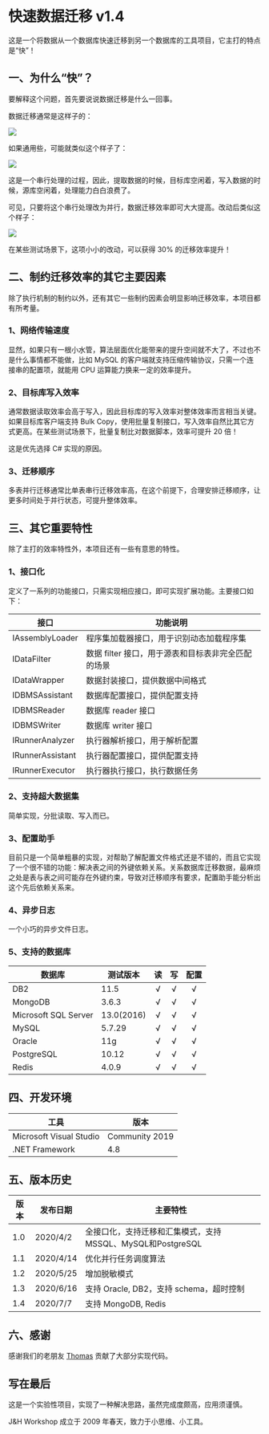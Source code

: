 # 快速数据迁移 v1.4
这是一个将数据从一个数据库快速迁移到另一个数据库的工具项目，它主打的特点是“快”！

## 一、为什么“快”？
要解释这个问题，首先要说说数据迁移是什么一回事。

数据迁移通常是这样子的：

![](https://ebuy.ucoz.com/rdm/seq1.png)

如果通用些，可能就类似这个样子了：

![](https://ebuy.ucoz.com/rdm/seq2.png)

这是一个串行处理的过程，因此，提取数据的时候，目标库空闲着，写入数据的时候，源库空闲着，处理能力白白浪费了。

可见，只要将这个串行处理改为并行，数据迁移效率即可大大提高。改动后类似这个样子：

![](https://ebuy.ucoz.com/rdm/seq3.png)

在某些测试场景下，这项小小的改动，可以获得 30% 的迁移效率提升！

## 二、制约迁移效率的其它主要因素
除了执行机制的制约以外，还有其它一些制约因素会明显影响迁移效率，本项目都有所考量。

### 1、网络传输速度
显然，如果只有一根小水管，算法层面优化能带来的提升空间就不大了，不过也不是什么事情都不能做，比如 MySQL 的客户端就支持压缩传输协议，只需一个连接串的配置项，就能用 CPU 运算能力换来一定的效率提升。

### 2、目标库写入效率
通常数据读取效率会高于写入，因此目标库的写入效率对整体效率而言相当关键。如果目标库客户端支持 Bulk Copy，使用批量复制接口，写入效率自然比其它方式更高。在某些测试场景下，批量复制比对数据脚本，效率可提升 20 倍！

这是优先选择 C# 实现的原因。

### 3、迁移顺序
多表并行迁移通常比单表串行迁移效率高，在这个前提下，合理安排迁移顺序，让更多时间处于并行状态，可提升整体效率。

## 三、其它重要特性
除了主打的效率特性外，本项目还有一些有意思的特性。

### 1、接口化
定义了一系列的功能接口，只需实现相应接口，即可实现扩展功能。主要接口如下：

| 接口 | 功能说明 |
| ---- | -------- |
| IAssemblyLoader | 程序集加载器接口，用于识别动态加载程序集 |
| IDataFilter | 数据 filter 接口，用于源表和目标表非完全匹配的场景 |
| IDataWrapper | 数据封装接口，提供数据中间格式 |
| IDBMSAssistant | 数据库配置接口，提供配置支持 |
| IDBMSReader | 数据库 reader 接口 |
| IDBMSWriter | 数据库 writer 接口 |
| IRunnerAnalyzer | 执行器解析接口，用于解析配置 |
| IRunnerAssistant | 执行器配置接口，提供配置支持 |
| IRunnerExecutor | 执行器执行接口，执行数据任务 |

### 2、支持超大数据集
简单实现，分批读取、写入而已。

### 3、配置助手
目前只是一个简单粗暴的实现，对帮助了解配置文件格式还是不错的，而且它实现了一个很不错的功能：解决表之间的外键依赖关系。关系数据库迁移数据，最麻烦之处是表与表之间可能存在外键约束，导致对迁移顺序有要求，配置助手能分析出这个先后依赖关系来。

### 4、异步日志
一个小巧的异步文件日志。

### 5、支持的数据库

| 数据库 | 测试版本 | 读 | 写 | 配置 |
| ------ | -------- | :--: | :--: | :--: |
| DB2 | 11.5 | √ | √ | √ |
| MongoDB | 3.6.3 | √ | √ | √ |
| Microsoft SQL Server | 13.0(2016) | √ | √ | √ |
| MySQL | 5.7.29 | √ | √ | √ |
| Oracle | 11g | √ | √ | √ |
| PostgreSQL | 10.12 | √ | √ | √ |
| Redis | 4.0.9 | √ | √ | √ |

## 四、开发环境

| 工具 | 版本 |
| ---- | ---- |
| Microsoft Visual Studio | Community 2019 |
| .NET Framework | 4.8 |

## 五、版本历史

| 版本 | 发布日期 | 主要特性 |
| ---- | ---- | ---- |
| 1.0 | 2020/4/2 | 全接口化，支持迁移和汇集模式，支持 MSSQL、MySQL和PostgreSQL |
| 1.1 | 2020/4/14 | 优化并行任务调度算法  |
| 1.2 | 2020/5/25 | 增加脱敏模式  |
| 1.3 | 2020/6/16 | 支持 Oracle, DB2，支持 schema，超时控制  |
| 1.4 | 2020/7/7 | 支持 MongoDB, Redis  |

## 六、感谢
感谢我们的老朋友 [Thomas](https://github.com/gztomash) 贡献了大部分实现代码。

## 写在最后
这是一个实验性项目，实现了一种解决思路，虽然完成度颇高，应用须谨慎。

J&H Workshop 成立于 2009 年春天，致力于小思维、小工具。

